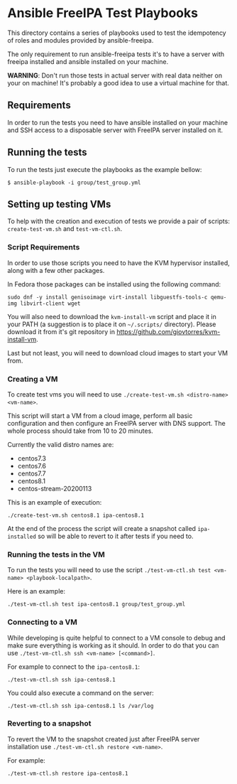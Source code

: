 # Ansible FreeIPA Test Playbooks

This directory contains a series of playbooks used to test the idempotency of roles and modules provided by ansible-freeipa.

The only requirement to run ansible-freeipa tests it's to have a server with freeipa installed and ansible installed on your machine.

**WARNING**: Don't run those tests in actual server with real data neither on your on machine! It's probably a good idea to use a virtual machine for that.


## Requirements

In order to run the tests you need to have ansible installed on your machine and SSH access to a disposable server with FreeIPA server installed on it.


## Running the tests

To run the tests just execute the playbooks as the example bellow:

```console
$ ansible-playbook -i group/test_group.yml
```


## Setting up testing VMs

To help with the creation and execution of tests we provide a pair of scripts:
`create-test-vm.sh` and `test-vm-ctl.sh`.

### Script Requirements

In order to use those scripts you need to have the KVM hypervisor installed,
along with a few other packages.

In Fedora those packages can be installed using the following command:

```console
sudo dnf -y install genisoimage virt-install libguestfs-tools-c qemu-img libvirt-client wget
```

You will also need to download the `kvm-install-vm` script and place it in your PATH (a suggestion is to place it on `~/.scripts/` directory).
Please download it from it's git repository in https://github.com/giovtorres/kvm-install-vm.

Last but not least, you will need to download cloud images to start your VM from.


### Creating a VM

To create test vms you will need to use `./create-test-vm.sh <distro-name> <vm-name>`.

This script will start a VM from a cloud image, perform all basic configuration and then configure an FreeIPA server with DNS support. The whole process should take from 10 to 20 minutes.

Currently the valid distro names are:

* centos7.3
* centos7.6
* centos7.7
* centos8.1
* centos-stream-20200113

This is an example of execution:

```console
./create-test-vm.sh centos8.1 ipa-centos8.1
```

At the end of the process the script will create a snapshot called `ipa-installed` so will be able to revert to it after tests if you need to.


### Running the tests in the VM

To run the tests you will need to use the script `./test-vm-ctl.sh test <vm-name> <playbook-localpath>`.

Here is an example:

```console
./test-vm-ctl.sh test ipa-centos8.1 group/test_group.yml
```


### Connecting to a VM

While developing is quite helpful to connect to a VM console to debug and make sure everything is working as it should. In order to do that you can use `./test-vm-ctl.sh ssh <vm-name> [<command>]`.

For example to connect to the `ipa-centos8.1`:

```console
./test-vm-ctl.sh ssh ipa-centos8.1
```

You could also execute a command on the server:

```console
./test-vm-ctl.sh ssh ipa-centos8.1 ls /var/log
```


### Reverting to a snapshot

To revert the VM to the snapshot created just after FreeIPA server installation use `./test-vm-ctl.sh restore <vm-name>`.

For example:
```console
./test-vm-ctl.sh restore ipa-centos8.1
```
